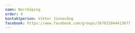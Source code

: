 ```yaml
---
namn: Norrköping
order: 4
kontaktperson: Viktor Jinnevång
facebook: https://www.facebook.com/groups/367032844413677
---
```

